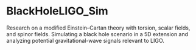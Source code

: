 # BlackHoleLIGO_Sim
Research on a modified Einstein–Cartan theory with torsion, scalar fields, and spinor fields. Simulating a black hole scenario in a 5D extension and analyzing potential gravitational-wave signals relevant to LIGO.
